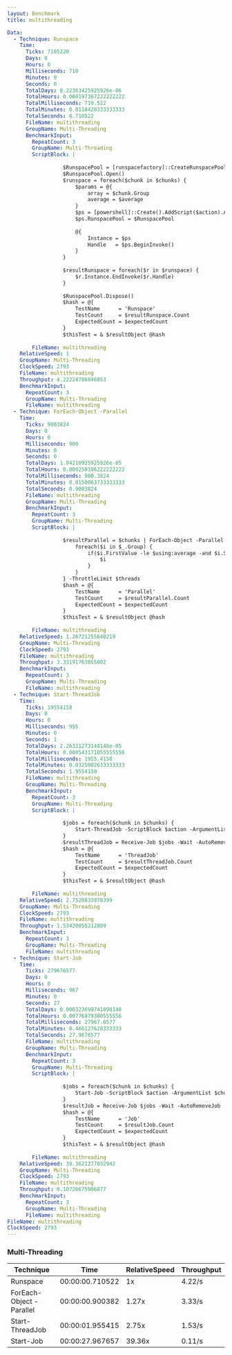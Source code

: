 ```yaml
---
layout: Benchmark
title: multithreading

Data: 
  - Technique: Runspace
    Time: 
      Ticks: 7105220
      Days: 0
      Hours: 0
      Milliseconds: 710
      Minutes: 0
      Seconds: 0
      TotalDays: 8.22363425925926e-06
      TotalHours: 0.000197367222222222
      TotalMilliseconds: 710.522
      TotalMinutes: 0.0118420333333333
      TotalSeconds: 0.710522
      FileName: multithreading
      GroupName: Multi-Threading
      BenchmarkInput: 
        RepeatCount: 3
        GroupName: Multi-Threading
        ScriptBlock: |
          
                  $RunspacePool = [runspacefactory]::CreateRunspacePool(1, $threads)
                  $RunspacePool.Open()
                  $runspace = foreach($chunk in $chunks) {
                      $params = @{
                          array = $chunk.Group
                          average = $average
                      }
                      $ps = [powershell]::Create().AddScript($action).AddParameters($params)
                      $ps.RunspacePool = $RunspacePool
          
                      @{
                          Instance = $ps
                          Handle   = $ps.BeginInvoke()
                      }
                  }
          
                  $resultRunspace = foreach($r in $runspace) {
                      $r.Instance.EndInvoke($r.Handle)
                  }
          
                  $RunspacePool.Dispose()
                  $hash = @{
                      TestName      = 'Runspace'
                      TestCount     = $resultRunspace.Count
                      ExpectedCount = $expectedCount
                  }
                  $thisTest = & $resultObject @hash        
              
        FileName: multithreading
    RelativeSpeed: 1
    GroupName: Multi-Threading
    ClockSpeed: 2793
    FileName: multithreading
    Throughput: 4.22224786846853
    BenchmarkInput: 
      RepeatCount: 3
      GroupName: Multi-Threading
      FileName: multithreading
  - Technique: ForEach-Object -Parallel
    Time: 
      Ticks: 9003824
      Days: 0
      Hours: 0
      Milliseconds: 900
      Minutes: 0
      Seconds: 0
      TotalDays: 1.04210925925926e-05
      TotalHours: 0.000250106222222222
      TotalMilliseconds: 900.3824
      TotalMinutes: 0.0150063733333333
      TotalSeconds: 0.9003824
      FileName: multithreading
      GroupName: Multi-Threading
      BenchmarkInput: 
        RepeatCount: 3
        GroupName: Multi-Threading
        ScriptBlock: |
          
                  $resultParallel = $chunks | ForEach-Object -Parallel {
                      foreach($i in $_.Group) {
                          if($i.FirstValue -le $using:average -and $i.SecondValue % 2) {
                              $i
                          }
                      }
                  } -ThrottleLimit $threads
                  $hash = @{
                      TestName      = 'Parallel'
                      TestCount     = $resultParallel.Count
                      ExpectedCount = $expectedCount
                  }
                  $thisTest = & $resultObject @hash        
              
        FileName: multithreading
    RelativeSpeed: 1.26721255640219
    GroupName: Multi-Threading
    ClockSpeed: 2793
    FileName: multithreading
    Throughput: 3.33191763855002
    BenchmarkInput: 
      RepeatCount: 3
      GroupName: Multi-Threading
      FileName: multithreading
  - Technique: Start-ThreadJob
    Time: 
      Ticks: 19554158
      Days: 0
      Hours: 0
      Milliseconds: 955
      Minutes: 0
      Seconds: 1
      TotalDays: 2.26321273148148e-05
      TotalHours: 0.000543171055555556
      TotalMilliseconds: 1955.4158
      TotalMinutes: 0.0325902633333333
      TotalSeconds: 1.9554158
      FileName: multithreading
      GroupName: Multi-Threading
      BenchmarkInput: 
        RepeatCount: 3
        GroupName: Multi-Threading
        ScriptBlock: |
          
                  $jobs = foreach($chunk in $chunks) {
                      Start-ThreadJob -ScriptBlock $action -ArgumentList $chunk.Group, $average -ThrottleLimit $threads
                  }
                  $resultThreadJob = Receive-Job $jobs -Wait -AutoRemoveJob
                  $hash = @{
                      TestName      = 'ThreadJob'
                      TestCount     = $resultThreadJob.Count
                      ExpectedCount = $expectedCount
                  }
                  $thisTest = & $resultObject @hash        
              
        FileName: multithreading
    RelativeSpeed: 2.7520833978399
    GroupName: Multi-Threading
    ClockSpeed: 2793
    FileName: multithreading
    Throughput: 1.53420055212809
    BenchmarkInput: 
      RepeatCount: 3
      GroupName: Multi-Threading
      FileName: multithreading
  - Technique: Start-Job
    Time: 
      Ticks: 279676577
      Days: 0
      Hours: 0
      Milliseconds: 967
      Minutes: 0
      Seconds: 27
      TotalDays: 0.000323699741898148
      TotalHours: 0.00776879380555556
      TotalMilliseconds: 27967.6577
      TotalMinutes: 0.466127628333333
      TotalSeconds: 27.9676577
      FileName: multithreading
      GroupName: Multi-Threading
      BenchmarkInput: 
        RepeatCount: 3
        GroupName: Multi-Threading
        ScriptBlock: |
          
                  $jobs = foreach($chunk in $chunks) {
                      Start-Job -ScriptBlock $action -ArgumentList $chunk.Group, $average
                  }
                  $resultJob = Receive-Job $jobs -Wait -AutoRemoveJob
                  $hash = @{
                      TestName      = 'Job'
                      TestCount     = $resultJob.Count
                      ExpectedCount = $expectedCount
                  }
                  $thisTest = & $resultObject @hash        
              
        FileName: multithreading
    RelativeSpeed: 39.3621277032942
    GroupName: Multi-Threading
    ClockSpeed: 2793
    FileName: multithreading
    Throughput: 0.10726675906077
    BenchmarkInput: 
      RepeatCount: 3
      GroupName: Multi-Threading
      FileName: multithreading
FileName: multithreading
ClockSpeed: 2793
---
```



### Multi-Threading


|Technique               |Time           |RelativeSpeed|Throughput|
|------------------------|---------------|-------------|----------|
|Runspace                |00:00:00.710522|1x           |4.22/s    |
|ForEach-Object -Parallel|00:00:00.900382|1.27x        |3.33/s    |
|Start-ThreadJob         |00:00:01.955415|2.75x        |1.53/s    |
|Start-Job               |00:00:27.967657|39.36x       |0.11/s    |
